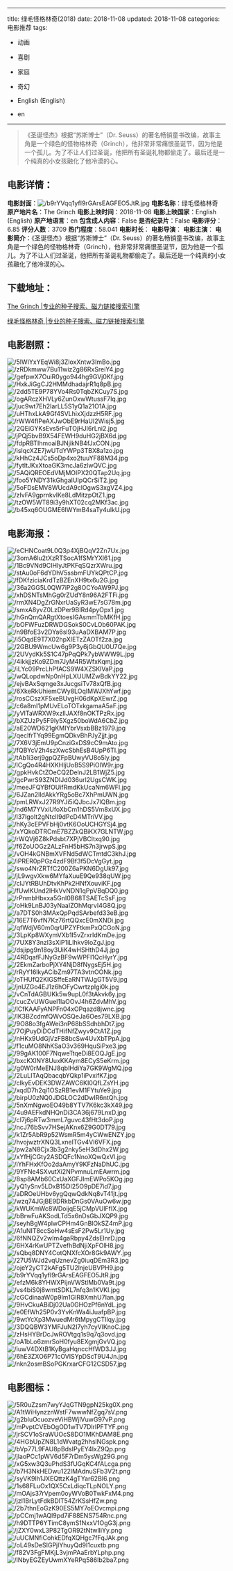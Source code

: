 
---
title: 绿毛怪格林奇(2018)
date: 2018-11-08
updated: 2018-11-08
categories: 电影推荐
tags:
- 动画
- 喜剧
- 家庭
- 奇幻

- English (English)
- en
---


> 《圣诞怪杰》根据“苏斯博士”（Dr. Seuss）的著名畅销童书改编，故事主角是一个绿色的怪物格林奇（Grinch），他非常非常痛恨圣诞节，因为他是一个孤儿。为了不让人们过圣诞，他把所有圣诞礼物都偷走了。最后还是一个纯真的小女孩融化了他冷漠的心。

## **电影详情**：

**电影封面**：<img src="https://image.tmdb.org/t/p/w200/b9rYVqq1yfI9rGArsEAGFEO5JtR.jpg" alt="/b9rYVqq1yfI9rGArsEAGFEO5JtR.jpg" title="/b9rYVqq1yfI9rGArsEAGFEO5JtR.jpg">
**电影名称**：绿毛怪格林奇
**原产地片名**：The Grinch
**电影上映时间**：2018-11-08
**电影上映国家**：English (English)
**原产地语言**：en
**包含成人内容**：False
**是否纪录片**：False
**电影评分**：6.85
**评分人数**：3709
**热门程度**：58.041
**电影时长**：
**电影导演**：
**电影主演**：
**电影简介**：《圣诞怪杰》根据“苏斯博士”（Dr. Seuss）的著名畅销童书改编，故事主角是一个绿色的怪物格林奇（Grinch），他非常非常痛恨圣诞节，因为他是一个孤儿。为了不让人们过圣诞，他把所有圣诞礼物都偷走了。最后还是一个纯真的小女孩融化了他冷漠的心。

## **下载地址**：
[The Grinch |专业的种子搜索、磁力链接搜索引擎](https://movie.amd794.com:2083/?search=The%20Grinch&ordering=&mode=match_phrase&page_size=10&page=1)

[绿毛怪格林奇 |专业的种子搜索、磁力链接搜索引擎](https://movie.amd794.com:2083/?search=%E7%BB%BF%E6%AF%9B%E6%80%AA%E6%A0%BC%E6%9E%97%E5%A5%87&ordering=&mode=match_phrase&page_size=10&page=1)
 

## **电影剧照**：
<img src="https://image.tmdb.org/t/p/original/5lWIYxYEqWi8j3ZloxXntw3ImBo.jpg" alt="/5lWIYxYEqWi8j3ZloxXntw3ImBo.jpg" title="/5lWIYxYEqWi8j3ZloxXntw3ImBo.jpg"><img src="https://image.tmdb.org/t/p/original/zRDkmww7Bu11wiz2g86RxSreiY4.jpg" alt="/zRDkmww7Bu11wiz2g86RxSreiY4.jpg" title="/zRDkmww7Bu11wiz2g86RxSreiY4.jpg"><img src="https://image.tmdb.org/t/p/original/gefpwX7OuiR0ygo944hg9GVj0Kf.jpg" alt="/gefpwX7OuiR0ygo944hg9GVj0Kf.jpg" title="/gefpwX7OuiR0ygo944hg9GVj0Kf.jpg"><img src="https://image.tmdb.org/t/p/original/HxkJiGgCJ2HMMdhadajrR1q8pB.jpg" alt="/HxkJiGgCJ2HMMdhadajrR1q8pB.jpg" title="/HxkJiGgCJ2HMMdhadajrR1q8pB.jpg"><img src="https://image.tmdb.org/t/p/original/2dd5TE9P78YVo4Rs0TqbZKCuy7S.jpg" alt="/2dd5TE9P78YVo4Rs0TqbZKCuy7S.jpg" title="/2dd5TE9P78YVo4Rs0TqbZKCuy7S.jpg"><img src="https://image.tmdb.org/t/p/original/ogARczXHVLy6ZunOxwWtussF7lq.jpg" alt="/ogARczXHVLy6ZunOxwWtussF7lq.jpg" title="/ogARczXHVLy6ZunOxwWtussF7lq.jpg"><img src="https://image.tmdb.org/t/p/original/juc9wt7Eh2IarLL5S1yQ1a21O1A.jpg" alt="/juc9wt7Eh2IarLL5S1yQ1a21O1A.jpg" title="/juc9wt7Eh2IarLL5S1yQ1a21O1A.jpg"><img src="https://image.tmdb.org/t/p/original/uHThxLkA9Gf4SVLhixXjdzzH5RF.jpg" alt="/uHThxLkA9Gf4SVLhixXjdzzH5RF.jpg" title="/uHThxLkA9Gf4SVLhixXjdzzH5RF.jpg"><img src="https://image.tmdb.org/t/p/original/rWW4fIPeAXJwObE9rHaUI2Wisj5.jpg" alt="/rWW4fIPeAXJwObE9rHaUI2Wisj5.jpg" title="/rWW4fIPeAXJwObE9rHaUI2Wisj5.jpg"><img src="https://image.tmdb.org/t/p/original/2QEiGYKsEvs5rFuTOjHJI6rLni2.jpg" alt="/2QEiGYKsEvs5rFuTOjHJI6rLni2.jpg" title="/2QEiGYKsEvs5rFuTOjHJI6rLni2.jpg"><img src="https://image.tmdb.org/t/p/original/jPQj5bvB9X54FEWH9duHG2jBX6d.jpg" alt="/jPQj5bvB9X54FEWH9duHG2jBX6d.jpg" title="/jPQj5bvB9X54FEWH9duHG2jBX6d.jpg"><img src="https://image.tmdb.org/t/p/original/fdpRBTIhmoaiBJNjikNB4fJxCON.jpg" alt="/fdpRBTIhmoaiBJNjikNB4fJxCON.jpg" title="/fdpRBTIhmoaiBJNjikNB4fJxCON.jpg"><img src="https://image.tmdb.org/t/p/original/isIqcXZE7jwUTdYWPp3TBX8a1zo.jpg" alt="/isIqcXZE7jwUTdYWPp3TBX8a1zo.jpg" title="/isIqcXZE7jwUTdYWPp3TBX8a1zo.jpg"><img src="https://image.tmdb.org/t/p/original/kHhCz4JCs5oDp4xo2tuuYF88M34.jpg" alt="/kHhCz4JCs5oDp4xo2tuuYF88M34.jpg" title="/kHhCz4JCs5oDp4xo2tuuYF88M34.jpg"><img src="https://image.tmdb.org/t/p/original/fytltJKxXtoaGK3mcJa6zlwQVC.jpg" alt="/fytltJKxXtoaGK3mcJa6zlwQVC.jpg" title="/fytltJKxXtoaGK3mcJa6zlwQVC.jpg"><img src="https://image.tmdb.org/t/p/original/5AQiQREOEdVMjMOIPX20QTap2Uq.jpg" alt="/5AQiQREOEdVMjMOIPX20QTap2Uq.jpg" title="/5AQiQREOEdVMjMOIPX20QTap2Uq.jpg"><img src="https://image.tmdb.org/t/p/original/foo5YNDY31kGhgaIUIpQCrSiT2.jpg" alt="/foo5YNDY31kGhgaIUIpQCrSiT2.jpg" title="/foo5YNDY31kGhgaIUIpQCrSiT2.jpg"><img src="https://image.tmdb.org/t/p/original/5oFDsEMV8WUcdA9clOgwS3xgVZ4.jpg" alt="/5oFDsEMV8WUcdA9clOgwS3xgVZ4.jpg" title="/5oFDsEMV8WUcdA9clOgwS3xgVZ4.jpg"><img src="https://image.tmdb.org/t/p/original/zIvFA9gprnkvlKe8LdMitzpOtZ1.jpg" alt="/zIvFA9gprnkvlKe8LdMitzpOtZ1.jpg" title="/zIvFA9gprnkvlKe8LdMitzpOtZ1.jpg"><img src="https://image.tmdb.org/t/p/original/tzOW5WT89i3y9hXT02cq2MKf3ac.jpg" alt="/tzOW5WT89i3y9hXT02cq2MKf3ac.jpg" title="/tzOW5WT89i3y9hXT02cq2MKf3ac.jpg"><img src="https://image.tmdb.org/t/p/original/b45xq6OUGME6IWYmB4saTy4ulkU.jpg" alt="/b45xq6OUGME6IWYmB4saTy4ulkU.jpg" title="/b45xq6OUGME6IWYmB4saTy4ulkU.jpg">

## **电影海报**：
<img src="https://image.tmdb.org/t/p/original/eCHNCoat9L0Q3p4XjBQqV2Zn7Ux.jpg" alt="/eCHNCoat9L0Q3p4XjBQqV2Zn7Ux.jpg" title="/eCHNCoat9L0Q3p4XjBQqV2Zn7Ux.jpg"><img src="https://image.tmdb.org/t/p/original/3omA6lu2tXzRTSocA1fSMrYXl61.jpg" alt="/3omA6lu2tXzRTSocA1fSMrYXl61.jpg" title="/3omA6lu2tXzRTSocA1fSMrYXl61.jpg"><img src="https://image.tmdb.org/t/p/original/1Bc9VNd9CIHIyJtPKFqSQzrXWru.jpg" alt="/1Bc9VNd9CIHIyJtPKFqSQzrXWru.jpg" title="/1Bc9VNd9CIHIyJtPKFqSQzrXWru.jpg"><img src="https://image.tmdb.org/t/p/original/stAu0oF6dYDhV5ssbmFUYkQPtCP.jpg" alt="/stAu0oF6dYDhV5ssbmFUYkQPtCP.jpg" title="/stAu0oF6dYDhV5ssbmFUYkQPtCP.jpg"><img src="https://image.tmdb.org/t/p/original/fDKfziciaKrdTzBZEnXH9tx6u2G.jpg" alt="/fDKfziciaKrdTzBZEnXH9tx6u2G.jpg" title="/fDKfziciaKrdTzBZEnXH9tx6u2G.jpg"><img src="https://image.tmdb.org/t/p/original/36a2GG5L0QW7iP2g8OCYoAW9PJ.jpg" alt="/36a2GG5L0QW7iP2g8OCYoAW9PJ.jpg" title="/36a2GG5L0QW7iP2g8OCYoAW9PJ.jpg"><img src="https://image.tmdb.org/t/p/original/xhDSNTsMhGg0rZUdY8n96A2FTFi.jpg" alt="/xhDSNTsMhGg0rZUdY8n96A2FTFi.jpg" title="/xhDSNTsMhGg0rZUdY8n96A2FTFi.jpg"><img src="https://image.tmdb.org/t/p/original/rmXN4DgZrGNxrUaSyR3wE7sG78m.jpg" alt="/rmXN4DgZrGNxrUaSyR3wE7sG78m.jpg" title="/rmXN4DgZrGNxrUaSyR3wE7sG78m.jpg"><img src="https://image.tmdb.org/t/p/original/smxA8yvZ0LzDPer9BIRd4pyOpx1.jpg" alt="/smxA8yvZ0LzDPer9BIRd4pyOpx1.jpg" title="/smxA8yvZ0LzDPer9BIRd4pyOpx1.jpg"><img src="https://image.tmdb.org/t/p/original/hGnQmQARgtXtoesIGAsmmTbMKfH.jpg" alt="/hGnQmQARgtXtoesIGAsmmTbMKfH.jpg" title="/hGnQmQARgtXtoesIGAsmmTbMKfH.jpg"><img src="https://image.tmdb.org/t/p/original/bOFWFuzDRWDGSokS0CvLOb60PAK.jpg" alt="/bOFWFuzDRWDGSokS0CvLOb60PAK.jpg" title="/bOFWFuzDRWDGSokS0CvLOb60PAK.jpg"><img src="https://image.tmdb.org/t/p/original/n9BfoE3v2DYa6sl93uAaDXBAM7P.jpg" alt="/n9BfoE3v2DYa6sl93uAaDXBAM7P.jpg" title="/n9BfoE3v2DYa6sl93uAaDXBAM7P.jpg"><img src="https://image.tmdb.org/t/p/original/i5OqdE9T7X02hpXIETzZAOTf2za.jpg" alt="/i5OqdE9T7X02hpXIETzZAOTf2za.jpg" title="/i5OqdE9T7X02hpXIETzZAOTf2za.jpg"><img src="https://image.tmdb.org/t/p/original/2GBU9WmcUw6g9P3y6jGbQU0U7Qe.jpg" alt="/2GBU9WmcUw6g9P3y6jGbQU0U7Qe.jpg" title="/2GBU9WmcUw6g9P3y6jGbQU0U7Qe.jpg"><img src="https://image.tmdb.org/t/p/original/2UVydKk5S1C47pPqQPk7ybWWW9L.jpg" alt="/2UVydKk5S1C47pPqQPk7ybWWW9L.jpg" title="/2UVydKk5S1C47pPqQPk7ybWWW9L.jpg"><img src="https://image.tmdb.org/t/p/original/4ikkjjzKo9ZDm7JyM4R5WfxKqmj.jpg" alt="/4ikkjjzKo9ZDm7JyM4R5WfxKqmj.jpg" title="/4ikkjjzKo9ZDm7JyM4R5WfxKqmj.jpg"><img src="https://image.tmdb.org/t/p/original/iLYc09PrcLhPfACS9W4XZSKlVaP.jpg" alt="/iLYc09PrcLhPfACS9W4XZSKlVaP.jpg" title="/iLYc09PrcLhPfACS9W4XZSKlVaP.jpg"><img src="https://image.tmdb.org/t/p/original/wQLopdwNp0nHpLXUUMZwBdkYY22.jpg" alt="/wQLopdwNp0nHpLXUUMZwBdkYY22.jpg" title="/wQLopdwNp0nHpLXUUMZwBdkYY22.jpg"><img src="https://image.tmdb.org/t/p/original/ejvBAxSqmge3xJucgsiTv78xQfB.jpg" alt="/ejvBAxSqmge3xJucgsiTv78xQfB.jpg" title="/ejvBAxSqmge3xJucgsiTv78xQfB.jpg"><img src="https://image.tmdb.org/t/p/original/6XkeRkUhiemCWy8LOqIMWJXhYwf.jpg" alt="/6XkeRkUhiemCWy8LOqIMWJXhYwf.jpg" title="/6XkeRkUhiemCWy8LOqIMWJXhYwf.jpg"><img src="https://image.tmdb.org/t/p/original/rosCCszXF5xeBUvgH06dKpXEwrZ.jpg" alt="/rosCCszXF5xeBUvgH06dKpXEwrZ.jpg" title="/rosCCszXF5xeBUvgH06dKpXEwrZ.jpg"><img src="https://image.tmdb.org/t/p/original/c6a8mI1pMUvELoTOTxkgamaA5aF.jpg" alt="/c6a8mI1pMUvELoTOTxkgamaA5aF.jpg" title="/c6a8mI1pMUvELoTOTxkgamaA5aF.jpg"><img src="https://image.tmdb.org/t/p/original/yVITaWRXW9xzlIJAXf8nOKTPzRx.jpg" alt="/yVITaWRXW9xzlIJAXf8nOKTPzRx.jpg" title="/yVITaWRXW9xzlIJAXf8nOKTPzRx.jpg"><img src="https://image.tmdb.org/t/p/original/bXZUzPy5F9Iy5Xgz50boWdA6CbZ.jpg" alt="/bXZUzPy5F9Iy5Xgz50boWdA6CbZ.jpg" title="/bXZUzPy5F9Iy5Xgz50boWdA6CbZ.jpg"><img src="https://image.tmdb.org/t/p/original/aE20WD621gKMIYbrVsxbBBz1979.jpg" alt="/aE20WD621gKMIYbrVsxbBBz1979.jpg" title="/aE20WD621gKMIYbrVsxbBBz1979.jpg"><img src="https://image.tmdb.org/t/p/original/qeclfrTYq99EgmQDkvBhPJyZjjt.jpg" alt="/qeclfrTYq99EgmQDkvBhPJyZjjt.jpg" title="/qeclfrTYq99EgmQDkvBhPJyZjjt.jpg"><img src="https://image.tmdb.org/t/p/original/7X6V3jEmU9pCnziGxDS9cC9mAto.jpg" alt="/7X6V3jEmU9pCnziGxDS9cC9mAto.jpg" title="/7X6V3jEmU9pCnziGxDS9cC9mAto.jpg"><img src="https://image.tmdb.org/t/p/original/fQBYcV2h4szXwcSbhEsB4UpP6TI.jpg" alt="/fQBYcV2h4szXwcSbhEsB4UpP6TI.jpg" title="/fQBYcV2h4szXwcSbhEsB4UpP6TI.jpg"><img src="https://image.tmdb.org/t/p/original/tAb1i3erj9gpQZFpBUwyVU8o5ly.jpg" alt="/tAb1i3erj9gpQZFpBUwyVU8o5ly.jpg" title="/tAb1i3erj9gpQZFpBUwyVU8o5ly.jpg"><img src="https://image.tmdb.org/t/p/original/lCgQo4R4HXKHljUoB5S9PiOIW9r.jpg" alt="/lCgQo4R4HXKHljUoB5S9PiOIW9r.jpg" title="/lCgQo4R4HXKHljUoB5S9PiOIW9r.jpg"><img src="https://image.tmdb.org/t/p/original/gpkHvkCtZOeCQ2DelnJ2LB1WjZ5.jpg" alt="/gpkHvkCtZOeCQ2DelnJ2LB1WjZ5.jpg" title="/gpkHvkCtZOeCQ2DelnJ2LB1WjZ5.jpg"><img src="https://image.tmdb.org/t/p/original/gcPwrS93ZNDIJd036url2UgsCWK.jpg" alt="/gcPwrS93ZNDIJd036url2UgsCWK.jpg" title="/gcPwrS93ZNDIJd036url2UgsCWK.jpg"><img src="https://image.tmdb.org/t/p/original/meeJFQYBfOUifRmdKkUcaNm6WFI.jpg" alt="/meeJFQYBfOUifRmdKkUcaNm6WFI.jpg" title="/meeJFQYBfOUifRmdKkUcaNm6WFI.jpg"><img src="https://image.tmdb.org/t/p/original/6JZan2IldAkkYRg5oBc7XhPmUWN.jpg" alt="/6JZan2IldAkkYRg5oBc7XhPmUWN.jpg" title="/6JZan2IldAkkYRg5oBc7XhPmUWN.jpg"><img src="https://image.tmdb.org/t/p/original/pmLRWxJ27R9YJi5iQJbcJx7lQBm.jpg" alt="/pmLRWxJ27R9YJi5iQJbcJx7lQBm.jpg" title="/pmLRWxJ27R9YJi5iQJbcJx7lQBm.jpg"><img src="https://image.tmdb.org/t/p/original/nd6M7YVxiUfoXbCm1hDS5Vm8xUX.jpg" alt="/nd6M7YVxiUfoXbCm1hDS5Vm8xUX.jpg" title="/nd6M7YVxiUfoXbCm1hDS5Vm8xUX.jpg"><img src="https://image.tmdb.org/t/p/original/l37lgoIt2gNtcII9dPcD4MTriVV.jpg" alt="/l37lgoIt2gNtcII9dPcD4MTriVV.jpg" title="/l37lgoIt2gNtcII9dPcD4MTriVV.jpg"><img src="https://image.tmdb.org/t/p/original/hKy3cEPVFbHj0vtK6OoUCHGYSj4.jpg" alt="/hKy3cEPVFbHj0vtK6OoUCHGYSj4.jpg" title="/hKy3cEPVFbHj0vtK6OoUCHGYSj4.jpg"><img src="https://image.tmdb.org/t/p/original/xYQkoDTRCmE7BZZkQBiKX7GLNTW.jpg" alt="/xYQkoDTRCmE7BZZkQBiKX7GLNTW.jpg" title="/xYQkoDTRCmE7BZZkQBiKX7GLNTW.jpg"><img src="https://image.tmdb.org/t/p/original/rWQVj6Z8kPdsbt7XPjVBCltxq90.jpg" alt="/rWQVj6Z8kPdsbt7XPjVBCltxq90.jpg" title="/rWQVj6Z8kPdsbt7XPjVBCltxq90.jpg"><img src="https://image.tmdb.org/t/p/original/f6ZoUOGz2ALzFnH5bHS7n3jrwpS.jpg" alt="/f6ZoUOGz2ALzFnH5bHS7n3jrwpS.jpg" title="/f6ZoUOGz2ALzFnH5bHS7n3jrwpS.jpg"><img src="https://image.tmdb.org/t/p/original/vOH4kGNBmXVFNd5dWCTmtdC3khJ.jpg" alt="/vOH4kGNBmXVFNd5dWCTmtdC3khJ.jpg" title="/vOH4kGNBmXVFNd5dWCTmtdC3khJ.jpg"><img src="https://image.tmdb.org/t/p/original/iPRER0pPGz4zdF9Bf3f5DcVgGyt.jpg" alt="/iPRER0pPGz4zdF9Bf3f5DcVgGyt.jpg" title="/iPRER0pPGz4zdF9Bf3f5DcVgGyt.jpg"><img src="https://image.tmdb.org/t/p/original/swo4NrZRTfC200Z6aPKN6DgUk97.jpg" alt="/swo4NrZRTfC200Z6aPKN6DgUk97.jpg" title="/swo4NrZRTfC200Z6aPKN6DgUk97.jpg"><img src="https://image.tmdb.org/t/p/original/jL9wgvXkw6MYfaXuuE9Qe938qUW.jpg" alt="/jL9wgvXkw6MYfaXuuE9Qe938qUW.jpg" title="/jL9wgvXkw6MYfaXuuE9Qe938qUW.jpg"><img src="https://image.tmdb.org/t/p/original/clJYtRBUhDtvKhPk2HNfXouviKF.jpg" alt="/clJYtRBUhDtvKhPk2HNfXouviKF.jpg" title="/clJYtRBUhDtvKhPk2HNfXouviKF.jpg"><img src="https://image.tmdb.org/t/p/original/fUwlKUnd2lHkVvNDN1qPpVBqDQ0.jpg" alt="/fUwlKUnd2lHkVvNDN1qPpVBqDQ0.jpg" title="/fUwlKUnd2lHkVvNDN1qPpVBqDQ0.jpg"><img src="https://image.tmdb.org/t/p/original/rPnmbHbxxa5GnI0B68TSAETcSsF.jpg" alt="/rPnmbHbxxa5GnI0B68TSAETcSsF.jpg" title="/rPnmbHbxxa5GnI0B68TSAETcSsF.jpg"><img src="https://image.tmdb.org/t/p/original/oHk9LnBJ03yNaaIZOhMqrvI4G8Q.jpg" alt="/oHk9LnBJ03yNaaIZOhMqrvI4G8Q.jpg" title="/oHk9LnBJ03yNaaIZOhMqrvI4G8Q.jpg"><img src="https://image.tmdb.org/t/p/original/a7DTS0h3MAxQpPqdSArbefd33eB.jpg" alt="/a7DTS0h3MAxQpPqdSArbefd33eB.jpg" title="/a7DTS0h3MAxQpPqdSArbefd33eB.jpg"><img src="https://image.tmdb.org/t/p/original/16E7T6vfN7Kz76rtQQxcE0mXNDi.jpg" alt="/16E7T6vfN7Kz76rtQQxcE0mXNDi.jpg" title="/16E7T6vfN7Kz76rtQQxcE0mXNDi.jpg"><img src="https://image.tmdb.org/t/p/original/qfWdjV60m0qrUPZYFtkmPxQCGoN.jpg" alt="/qfWdjV60m0qrUPZYFtkmPxQCGoN.jpg" title="/qfWdjV60m0qrUPZYFtkmPxQCGoN.jpg"><img src="https://image.tmdb.org/t/p/original/3LpKp8WXymVXb1I5vZrxrIdKmDe.jpg" alt="/3LpKp8WXymVXb1I5vZrxrIdKmDe.jpg" title="/3LpKp8WXymVXb1I5vZrxrIdKmDe.jpg"><img src="https://image.tmdb.org/t/p/original/7UX8Y3nzl3sXiP1iLIhkv9loZgJ.jpg" alt="/7UX8Y3nzl3sXiP1iLIhkv9loZgJ.jpg" title="/7UX8Y3nzl3sXiP1iLIhkv9loZgJ.jpg"><img src="https://image.tmdb.org/t/p/original/dsjipg9n18oy3UiK4wHSHthD4Jj.jpg" alt="/dsjipg9n18oy3UiK4wHSHthD4Jj.jpg" title="/dsjipg9n18oy3UiK4wHSHthD4Jj.jpg"><img src="https://image.tmdb.org/t/p/original/4RDqafFJNyGzBF9wWPFI1QcHyrY.jpg" alt="/4RDqafFJNyGzBF9wWPFI1QcHyrY.jpg" title="/4RDqafFJNyGzBF9wWPFI1QcHyrY.jpg"><img src="https://image.tmdb.org/t/p/original/2EkmZarboPjXY4NjD8fNygsEj5H.jpg" alt="/2EkmZarboPjXY4NjD8fNygsEj5H.jpg" title="/2EkmZarboPjXY4NjD8fNygsEj5H.jpg"><img src="https://image.tmdb.org/t/p/original/rRyY16lkyACibZm97TA3vtnOONk.jpg" alt="/rRyY16lkyACibZm97TA3vtnOONk.jpg" title="/rRyY16lkyACibZm97TA3vtnOONk.jpg"><img src="https://image.tmdb.org/t/p/original/oTHUfQ2KIGSffeEaRNTWJgGT5V9.jpg" alt="/oTHUfQ2KIGSffeEaRNTWJgGT5V9.jpg" title="/oTHUfQ2KIGSffeEaRNTWJgGT5V9.jpg"><img src="https://image.tmdb.org/t/p/original/jnUZGo4EJ1z6hOFyCwrtzpIgi0k.jpg" alt="/jnUZGo4EJ1z6hOFyCwrtzpIgi0k.jpg" title="/jnUZGo4EJ1z6hOFyCwrtzpIgi0k.jpg"><img src="https://image.tmdb.org/t/p/original/vCnTdAGBUKk5w9upL0f3tAkvk6y.jpg" alt="/vCnTdAGBUKk5w9upL0f3tAkvk6y.jpg" title="/vCnTdAGBUKk5w9upL0f3tAkvk6y.jpg"><img src="https://image.tmdb.org/t/p/original/cucZvUWGueI1laOOvJ4h6ZdvMhV.jpg" alt="/cucZvUWGueI1laOOvJ4h6ZdvMhV.jpg" title="/cucZvUWGueI1laOOvJ4h6ZdvMhV.jpg"><img src="https://image.tmdb.org/t/p/original/lCfKAAFyANPFn04xOPqazd8jwnc.jpg" alt="/lCfKAAFyANPFn04xOPqazd8jwnc.jpg" title="/lCfKAAFyANPFn04xOPqazd8jwnc.jpg"><img src="https://image.tmdb.org/t/p/original/lK3BZcdmfQWvOSQeJa6Oes79LXB.jpg" alt="/lK3BZcdmfQWvOSQeJa6Oes79LXB.jpg" title="/lK3BZcdmfQWvOSQeJa6Oes79LXB.jpg"><img src="https://image.tmdb.org/t/p/original/9O88o3fgAWei3nP68bSSdhbhDt7.jpg" alt="/9O88o3fgAWei3nP68bSSdhbhDt7.jpg" title="/9O88o3fgAWei3nP68bSSdhbhDt7.jpg"><img src="https://image.tmdb.org/t/p/original/7OjPuyDiDCdTHifNfZwyv9CtA1Z.jpg" alt="/7OjPuyDiDCdTHifNfZwyv9CtA1Z.jpg" title="/7OjPuyDiDCdTHifNfZwyv9CtA1Z.jpg"><img src="https://image.tmdb.org/t/p/original/nHKx9UdGjVzFB8bcSw4UvXbTPpA.jpg" alt="/nHKx9UdGjVzFB8bcSw4UvXbTPpA.jpg" title="/nHKx9UdGjVzFB8bcSw4UvXbTPpA.jpg"><img src="https://image.tmdb.org/t/p/original/f1cuMO8NhKSaO3v369HquSiPxe3.jpg" alt="/f1cuMO8NhKSaO3v369HquSiPxe3.jpg" title="/f1cuMO8NhKSaO3v369HquSiPxe3.jpg"><img src="https://image.tmdb.org/t/p/original/99gAK100F7NqweTtqeDi8EOQJgE.jpg" alt="/99gAK100F7NqweTtqeDi8EOQJgE.jpg" title="/99gAK100F7NqweTtqeDi8EOQJgE.jpg"><img src="https://image.tmdb.org/t/p/original/bxcKXlNY8UuxKKAym8ECyS5eKrm.jpg" alt="/bxcKXlNY8UuxKKAym8ECyS5eKrm.jpg" title="/bxcKXlNY8UuxKKAym8ECyS5eKrm.jpg"><img src="https://image.tmdb.org/t/p/original/g0W0rMeENJ8qblHdiYa7GK9WgMQ.jpg" alt="/g0W0rMeENJ8qblHdiYa7GK9WgMQ.jpg" title="/g0W0rMeENJ8qblHdiYa7GK9WgMQ.jpg"><img src="https://image.tmdb.org/t/p/original/2LuLITAqQbacqbYQkp1iPvxifK7.jpg" alt="/2LuLITAqQbacqbYQkp1iPvxifK7.jpg" title="/2LuLITAqQbacqbYQkp1iPvxifK7.jpg"><img src="https://image.tmdb.org/t/p/original/clkyEvDEK3DWZAWC6KI0QfLZsYH.jpg" alt="/clkyEvDEK3DWZAWC6KI0QfLZsYH.jpg" title="/clkyEvDEK3DWZAWC6KI0QfLZsYH.jpg"><img src="https://image.tmdb.org/t/p/original/xqdD7h2qi1OSzRB1evM1FYtuYe9.jpg" alt="/xqdD7h2qi1OSzRB1evM1FYtuYe9.jpg" title="/xqdD7h2qi1OSzRB1evM1FYtuYe9.jpg"><img src="https://image.tmdb.org/t/p/original/birpU0zNQ0JDGLOC2dDwIR6ntQh.jpg" alt="/birpU0zNQ0JDGLOC2dDwIR6ntQh.jpg" title="/birpU0zNQ0JDGLOC2dDwIR6ntQh.jpg"><img src="https://image.tmdb.org/t/p/original/5nXmNgwoEO49b8YTV7K6kc3kX49.jpg" alt="/5nXmNgwoEO49b8YTV7K6kc3kX49.jpg" title="/5nXmNgwoEO49b8YTV7K6kc3kX49.jpg"><img src="https://image.tmdb.org/t/p/original/4u9AEFkdNHQnDi3CA36j679LnxD.jpg" alt="/4u9AEFkdNHQnDi3CA36j679LnxD.jpg" title="/4u9AEFkdNHQnDi3CA36j679LnxD.jpg"><img src="https://image.tmdb.org/t/p/original/cI7j6pRTw3mmL7guvc43fHt3doP.jpg" alt="/cI7j6pRTw3mmL7guvc43fHt3doP.jpg" title="/cI7j6pRTw3mmL7guvc43fHt3doP.jpg"><img src="https://image.tmdb.org/t/p/original/ncJ76bSvv7HSejAKnx6Z9G0DT79.jpg" alt="/ncJ76bSvv7HSejAKnx6Z9G0DT79.jpg" title="/ncJ76bSvv7HSejAKnx6Z9G0DT79.jpg"><img src="https://image.tmdb.org/t/p/original/k1Zr5AbR9p52WsmR5m4yCWwENZY.jpg" alt="/k1Zr5AbR9p52WsmR5m4yCWwENZY.jpg" title="/k1Zr5AbR9p52WsmR5m4yCWwENZY.jpg"><img src="https://image.tmdb.org/t/p/original/hvojwztrXNQ3LxnelTGv4Vl6VFX.jpg" alt="/hvojwztrXNQ3LxnelTGv4Vl6VFX.jpg" title="/hvojwztrXNQ3LxnelTGv4Vl6VFX.jpg"><img src="https://image.tmdb.org/t/p/original/pw2aN8Cjx3b3g2nky5eH3dDhx2W.jpg" alt="/pw2aN8Cjx3b3g2nky5eH3dDhx2W.jpg" title="/pw2aN8Cjx3b3g2nky5eH3dDhx2W.jpg"><img src="https://image.tmdb.org/t/p/original/xYfHjCGty2ASDQFc1NnoXQwQxVl.jpg" alt="/xYfHjCGty2ASDQFc1NnoXQwQxVl.jpg" title="/xYfHjCGty2ASDQFc1NnoXQwQxVl.jpg"><img src="https://image.tmdb.org/t/p/original/iYhFHxKfOo2daAmyY9KFzNaDhUC.jpg" alt="/iYhFHxKfOo2daAmyY9KFzNaDhUC.jpg" title="/iYhFHxKfOo2daAmyY9KFzNaDhUC.jpg"><img src="https://image.tmdb.org/t/p/original/9YFNe4SXvutXi2NPvmnuLmEAwrm.jpg" alt="/9YFNe4SXvutXi2NPvmnuLmEAwrm.jpg" title="/9YFNe4SXvutXi2NPvmnuLmEAwrm.jpg"><img src="https://image.tmdb.org/t/p/original/8sp8AMb60CxUaXGFJImEWPo5KOg.jpg" alt="/8sp8AMb60CxUaXGFJImEWPo5KOg.jpg" title="/8sp8AMb60CxUaXGFJImEWPo5KOg.jpg"><img src="https://image.tmdb.org/t/p/original/yQ1ySnv5LDxB15DI25O9pDE7id7.jpg" alt="/yQ1ySnv5LDxB15DI25O9pDE7id7.jpg" title="/yQ1ySnv5LDxB15DI25O9pDE7id7.jpg"><img src="https://image.tmdb.org/t/p/original/aDROeUHbv6ygQqwQdkNq8vT41jt.jpg" alt="/aDROeUHbv6ygQqwQdkNq8vT41jt.jpg" title="/aDROeUHbv6ygQqwQdkNq8vT41jt.jpg"><img src="https://image.tmdb.org/t/p/original/wzq74JGjBE9DRkbDnGs0VAuOw6w.jpg" alt="/wzq74JGjBE9DRkbDnGs0VAuOw6w.jpg" title="/wzq74JGjBE9DRkbDnGs0VAuOw6w.jpg"><img src="https://image.tmdb.org/t/p/original/kWUKmWc8WDoijqE5jCMpVUlFfIX.jpg" alt="/kWUKmWc8WDoijqE5jCMpVUlFfIX.jpg" title="/kWUKmWc8WDoijqE5jCMpVUlFfIX.jpg"><img src="https://image.tmdb.org/t/p/original/bBrwFuAKSodLTd5x6nDsGbJXQP9.jpg" alt="/bBrwFuAKSodLTd5x6nDsGbJXQP9.jpg" title="/bBrwFuAKSodLTd5x6nDsGbJXQP9.jpg"><img src="https://image.tmdb.org/t/p/original/seyhBgW4plwCPHm4GnBlOkSZ4mP.jpg" alt="/seyhBgW4plwCPHm4GnBlOkSZ4mP.jpg" title="/seyhBgW4plwCPHm4GnBlOkSZ4mP.jpg"><img src="https://image.tmdb.org/t/p/original/A1uNIT8ccSoHw4sEsF2Pw5Lr1Uy.jpg" alt="/A1uNIT8ccSoHw4sEsF2Pw5Lr1Uy.jpg" title="/A1uNIT8ccSoHw4sEsF2Pw5Lr1Uy.jpg"><img src="https://image.tmdb.org/t/p/original/6fNNQZv2wIm4gaRbpy4ZdsElnrD.jpg" alt="/6fNNQZv2wIm4gaRbpy4ZdsElnrD.jpg" title="/6fNNQZv2wIm4gaRbpy4ZdsElnrD.jpg"><img src="https://image.tmdb.org/t/p/original/6HX4rKwUPTZvefhBdNjiXpFOlH8.jpg" alt="/6HX4rKwUPTZvefhBdNjiXpFOlH8.jpg" title="/6HX4rKwUPTZvefhBdNjiXpFOlH8.jpg"><img src="https://image.tmdb.org/t/p/original/sQbq8DNY4CotQNXfcXOr8Gk9AWY.jpg" alt="/sQbq8DNY4CotQNXfcXOr8Gk9AWY.jpg" title="/sQbq8DNY4CotQNXfcXOr8Gk9AWY.jpg"><img src="https://image.tmdb.org/t/p/original/27U5WJd2vqUznevZg0iuqDEm3R3.jpg" alt="/27U5WJd2vqUznevZg0iuqDEm3R3.jpg" title="/27U5WJd2vqUznevZg0iuqDEm3R3.jpg"><img src="https://image.tmdb.org/t/p/original/ojeY2yCT2kAFg5TU2lnjeUBVPH9.jpg" alt="/ojeY2yCT2kAFg5TU2lnjeUBVPH9.jpg" title="/ojeY2yCT2kAFg5TU2lnjeUBVPH9.jpg"><img src="https://image.tmdb.org/t/p/original/b9rYVqq1yfI9rGArsEAGFEO5JtR.jpg" alt="/b9rYVqq1yfI9rGArsEAGFEO5JtR.jpg" title="/b9rYVqq1yfI9rGArsEAGFEO5JtR.jpg"><img src="https://image.tmdb.org/t/p/original/efzM6k8YHWXPijnVWStlMb0Va9t.jpg" alt="/efzM6k8YHWXPijnVWStlMb0Va9t.jpg" title="/efzM6k8YHWXPijnVWStlMb0Va9t.jpg"><img src="https://image.tmdb.org/t/p/original/vs4biS0j8wmtSDKL7nfq3n1KVKI.jpg" alt="/vs4biS0j8wmtSDKL7nfq3n1KVKI.jpg" title="/vs4biS0j8wmtSDKL7nfq3n1KVKI.jpg"><img src="https://image.tmdb.org/t/p/original/cGCdinaaW0p9Im1GlR8XmhU7Ian.jpg" alt="/cGCdinaaW0p9Im1GlR8XmhU7Ian.jpg" title="/cGCdinaaW0p9Im1GlR8XmhU7Ian.jpg"><img src="https://image.tmdb.org/t/p/original/9HvCkuABiDj02Ua0GHOzPf6nYdL.jpg" alt="/9HvCkuABiDj02Ua0GHOzPf6nYdL.jpg" title="/9HvCkuABiDj02Ua0GHOzPf6nYdL.jpg"><img src="https://image.tmdb.org/t/p/original/e0EfWh25P0v3YvKnWa4iJuafpBP.jpg" alt="/e0EfWh25P0v3YvKnWa4iJuafpBP.jpg" title="/e0EfWh25P0v3YvKnWa4iJuafpBP.jpg"><img src="https://image.tmdb.org/t/p/original/9wtYcXp3MwuedMr6tMpygCTlIqy.jpg" alt="/9wtYcXp3MwuedMr6tMpygCTlIqy.jpg" title="/9wtYcXp3MwuedMr6tMpygCTlIqy.jpg"><img src="https://image.tmdb.org/t/p/original/3DQQBW3YMFJuN2I7yh7cyVlKnoC.jpg" alt="/3DQQBW3YMFJuN2I7yh7cyVlKnoC.jpg" title="/3DQQBW3YMFJuN2I7yh7cyVlKnoC.jpg"><img src="https://image.tmdb.org/t/p/original/zHsHYBrDcJwROVtgq1s9q7q3ovd.jpg" alt="/zHsHYBrDcJwROVtgq1s9q7q3ovd.jpg" title="/zHsHYBrDcJwROVtgq1s9q7q3ovd.jpg"><img src="https://image.tmdb.org/t/p/original/oA1bLo6zmrSoH0fyu8EXgmjGvVQ.jpg" alt="/oA1bLo6zmrSoH0fyu8EXgmjGvVQ.jpg" title="/oA1bLo6zmrSoH0fyu8EXgmjGvVQ.jpg"><img src="https://image.tmdb.org/t/p/original/iuwV4DXtB1KyBgaHqnccHfWD3JJ.jpg" alt="/iuwV4DXtB1KyBgaHqnccHfWD3JJ.jpg" title="/iuwV4DXtB1KyBgaHqnccHfWD3JJ.jpg"><img src="https://image.tmdb.org/t/p/original/6hE3ZXO6P71cOVISYpDScT9U4Jn.jpg" alt="/6hE3ZXO6P71cOVISYpDScT9U4Jn.jpg" title="/6hE3ZXO6P71cOVISYpDScT9U4Jn.jpg"><img src="https://image.tmdb.org/t/p/original/nkn2osmBSoPGKrxarCFG12CSD57.jpg" alt="/nkn2osmBSoPGKrxarCFG12CSD57.jpg" title="/nkn2osmBSoPGKrxarCFG12CSD57.jpg">

## **电影图标**：
<img src="https://image.tmdb.org/t/p/original/5R0uZzsm7wyYJqGTN9gpN25kg0X.png" alt="/5R0uZzsm7wyYJqGTN9gpN25kg0X.png" title="/5R0uZzsm7wyYJqGTN9gpN25kg0X.png"><img src="https://image.tmdb.org/t/p/original/A1tWiHynzznWstF7wwwNfZgq7sV.png" alt="/A1tWiHynzznWstF7wwwNfZgq7sV.png" title="/A1tWiHynzznWstF7wwwNfZgq7sV.png"><img src="https://image.tmdb.org/t/p/original/g2bluOcuozveViHBWjlVuwG97vP.png" alt="/g2bluOcuozveViHBWjlVuwG97vP.png" title="/g2bluOcuozveViHBWjlVuwG97vP.png"><img src="https://image.tmdb.org/t/p/original/mPvptCVEbOgOD1wTV7DlrlPFTYF.png" alt="/mPvptCVEbOgOD1wTV7DlrlPFTYF.png" title="/mPvptCVEbOgOD1wTV7DlrlPFTYF.png"><img src="https://image.tmdb.org/t/p/original/jrSCV1oSraWUOcS8DO1MKhDAM8E.png" alt="/jrSCV1oSraWUOcS8DO1MKhDAM8E.png" title="/jrSCV1oSraWUOcS8DO1MKhDAM8E.png"><img src="https://image.tmdb.org/t/p/original/4HGbUpZN8L1dWvatg2hhslNGspk.png" alt="/4HGbUpZN8L1dWvatg2hhslNGspk.png" title="/4HGbUpZN8L1dWvatg2hhslNGspk.png"><img src="https://image.tmdb.org/t/p/original/bVp77L9FAU8pBdsIPyEY4lxZ9Qp.png" alt="/bVp77L9FAU8pBdsIPyEY4lxZ9Qp.png" title="/bVp77L9FAU8pBdsIPyEY4lxZ9Qp.png"><img src="https://image.tmdb.org/t/p/original/jlaoPCc1pWV6d5F7rDm5ysWg29G.png" alt="/jlaoPCc1pWV6d5F7rDm5ysWg29G.png" title="/jlaoPCc1pWV6d5F7rDm5ysWg29G.png"><img src="https://image.tmdb.org/t/p/original/xG5xw3Q3uPhdS3fUGqKC4fALcga.png" alt="/xG5xw3Q3uPhdS3fUGqKC4fALcga.png" title="/xG5xw3Q3uPhdS3fUGqKC4fALcga.png"><img src="https://image.tmdb.org/t/p/original/b7H3NkHEDwu122lMAdnuSFb3V2t.png" alt="/b7H3NkHEDwu122lMAdnuSFb3V2t.png" title="/b7H3NkHEDwu122lMAdnuSFb3V2t.png"><img src="https://image.tmdb.org/t/p/original/syVK9lh1JXEQttzK4gTYar62BI6.png" alt="/syVK9lh1JXEQttzK4gTYar62BI6.png" title="/syVK9lh1JXEQttzK4gTYar62BI6.png"><img src="https://image.tmdb.org/t/p/original/1s68FLuOx1QX5CxLdiqcTLpNOLY.png" alt="/1s68FLuOx1QX5CxLdiqcTLpNOLY.png" title="/1s68FLuOx1QX5CxLdiqcTLpNOLY.png"><img src="https://image.tmdb.org/t/p/original/mOAjs37rVpem0oyWVoB0TwkFxM4.png" alt="/mOAjs37rVpem0oyWVoB0TwkFxM4.png" title="/mOAjs37rVpem0oyWVoB0TwkFxM4.png"><img src="https://image.tmdb.org/t/p/original/jzl1BrLytFdkBDlT54ZrKSsHfZw.png" alt="/jzl1BrLytFdkBDlT54ZrKSsHfZw.png" title="/jzl1BrLytFdkBDlT54ZrKSsHfZw.png"><img src="https://image.tmdb.org/t/p/original/2b7thnEoGzK90ES5MY7oEOvcmpi.png" alt="/2b7thnEoGzK90ES5MY7oEOvcmpi.png" title="/2b7thnEoGzK90ES5MY7oEOvcmpi.png"><img src="https://image.tmdb.org/t/p/original/pCCmj1wAQl9pd7iF88ENS754Rnc.png" alt="/pCCmj1wAQl9pd7iF88ENS754Rnc.png" title="/pCCmj1wAQl9pd7iF88ENS754Rnc.png"><img src="https://image.tmdb.org/t/p/original/h9DTTP6YTimC8ymS1NxxV1OgG3j.png" alt="/h9DTTP6YTimC8ymS1NxxV1OgG3j.png" title="/h9DTTP6YTimC8ymS1NxxV1OgG3j.png"><img src="https://image.tmdb.org/t/p/original/jZXY0wxL3P82TgOR92tNtwlIiYy.png" alt="/jZXY0wxL3P82TgOR92tNtwlIiYy.png" title="/jZXY0wxL3P82TgOR92tNtwlIiYy.png"><img src="https://image.tmdb.org/t/p/original/uUCMNfiCohkEDfqXQHgc7fFqJAk.png" alt="/uUCMNfiCohkEDfqXQHgc7fFqJAk.png" title="/uUCMNfiCohkEDfqXQHgc7fFqJAk.png"><img src="https://image.tmdb.org/t/p/original/oL49sDeSIGPjlYhuyQd9I1cuxtb.png" alt="/oL49sDeSIGPjlYhuyQd9I1cuxtb.png" title="/oL49sDeSIGPjlYhuyQd9I1cuxtb.png"><img src="https://image.tmdb.org/t/p/original/f82V3FgFMKjL3vjmPAaErbYLphp.png" alt="/f82V3FgFMKjL3vjmPAaErbYLphp.png" title="/f82V3FgFMKjL3vjmPAaErbYLphp.png"><img src="https://image.tmdb.org/t/p/original/lNbyEGZEyUwmXYeRPq586lb2ba7.png" alt="/lNbyEGZEyUwmXYeRPq586lb2ba7.png" title="/lNbyEGZEyUwmXYeRPq586lb2ba7.png">
